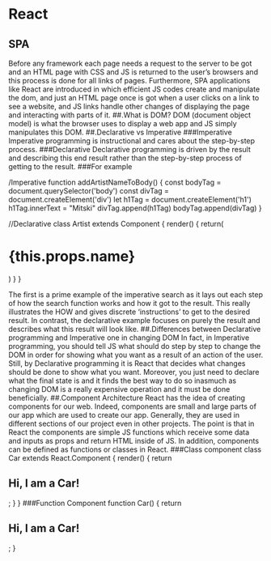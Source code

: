 # React
## SPA
Before any framework each page needs a request to the server to be got and an HTML page with CSS and JS is returned to the user’s browsers and this process is done for all links of pages. Furthermore, SPA applications like React are introduced in which efficient JS codes create and manipulate the dom, and just an HTML page once is got when a user clicks on a link to see a website, and JS links handle other changes of displaying the page and interacting with parts of it.
##.What is DOM?
DOM (document object model) is what the browser uses to display a web app and JS simply manipulates this DOM. 
##.Declarative vs Imperative
###Imperative
Imperative programming is instructional and cares about the step-by-step process.
###Declarative
Declarative programming is driven by the result and describing this end result rather than the step-by-step process of getting to the result.
###For example

/Imperative 
function addArtistNameToBody() {
  const bodyTag = document.querySelector('body')
  const divTag = document.createElement('div')
  let h1Tag = document.createElement('h1')
  h1Tag.innerText = "Mitski"
  divTag.append(h1Tag)
  bodyTag.append(divTag)
}

//Declarative
class Artist extends Component {
  render() {
    return(
      <div>
        <h1>{this.props.name}</h1>
      </div>)
  }
}

The first is a prime example of the imperative search as it lays out each step of how the search function works and how it got to the result. This really illustrates the HOW and gives discrete ‘instructions’ to get to the desired result. In contrast, the declarative example focuses on purely the result and describes what this result will look like.
##.Differences between Declarative programming and Imperative one in changing DOM
In fact, in Imperative programming, you should tell JS what should do step by step to change the DOM in order for showing what you want as a result of an action of the user. Still, by Declarative programming it is React that decides what changes should be done to show what you want. Moreover, you just need to declare what the final state is and it finds the best way to do so inasmuch as changing DOM is a really expensive operation and it must be done beneficially. 
##.Component Architecture
React has the idea of creating components for our web. Indeed, components are small and large parts of our app which are used to create our app. Generally, they are used in different sections of our project even in other projects. The point is that in React the components are simple JS functions which receive some data and inputs as props and return HTML inside of JS. In addition, components can be defined as functions or classes in React.
###Class component
class Car extends React.Component {
  render() {
    return <h2>Hi, I am a Car!</h2>;
  }
}
###Function Component
function Car() {
  return <h2>Hi, I am a Car!</h2>;
}

